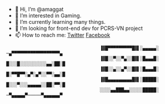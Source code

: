 - 👋 Hi, I’m @amaggat
- 👀 I’m interested in Gaming.
- 🌱 I’m currently learning many things.
- 💞️ I’m looking for front-end dev for PCRS-VN project
- 📫 How to reach me: [Twitter](https://twitter.com/Amaggat) [Facebook](https://www.facebook.com/messages/t/100005149897099)

```
                                   ▐▓█▀▀▀▀▀▀▀▀▀█▓▌░▄▄▄▄▄░            ─▄▀▀▀▀▀▀▀▀▀▀▀▀▀▀▀▀▀▀▄
                                   ▐▓█░░▀░░▀▄░░█▓▌░█▄▄▄█░            █░░░█░░░░░░░░░░▄▄░██░█
                                   ▐▓█░░▄░░▄▀░░█▓▌░█▄▄▄█░            █░▀▀█▀▀░▄▀░▄▀░░▀▀░▄▄░█
                                   ▐▓█▄▄▄▄▄▄▄▄▄█▓▌░█████░            █░░░▀░░░▄▄▄▄▄░░██░▀▀░█
                                   ░░░░▄▄███▄▄░░░░░█████░            ─▀▄▄▄▄▄▀─────▀▄▄▄▄▄▄▀
```


